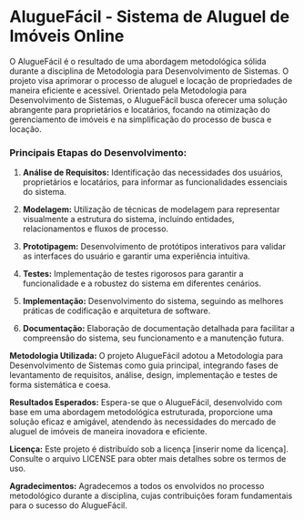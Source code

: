# AlugueFácil - Sistema de Aluguel de Imóveis Online

O AlugueFácil é o resultado de uma abordagem metodológica sólida durante a disciplina de Metodologia para Desenvolvimento de Sistemas. O projeto visa aprimorar o processo de aluguel e locação de propriedades de maneira eficiente e acessível. Orientado pela Metodologia para Desenvolvimento de Sistemas, o AlugueFácil busca oferecer uma solução abrangente para proprietários e locatários, focando na otimização do gerenciamento de imóveis e na simplificação do processo de busca e locação.

### Principais Etapas do Desenvolvimento:
1. **Análise de Requisitos:** Identificação das necessidades dos usuários, proprietários e locatários, para informar as funcionalidades essenciais do sistema.

2. **Modelagem:** Utilização de técnicas de modelagem para representar visualmente a estrutura do sistema, incluindo entidades, relacionamentos e fluxos de processo.

3. **Prototipagem:** Desenvolvimento de protótipos interativos para validar as interfaces do usuário e garantir uma experiência intuitiva.

4. **Testes:** Implementação de testes rigorosos para garantir a funcionalidade e a robustez do sistema em diferentes cenários.

5. **Implementação:** Desenvolvimento do sistema, seguindo as melhores práticas de codificação e arquitetura de software.

6. **Documentação:** Elaboração de documentação detalhada para facilitar a compreensão do sistema, seu funcionamento e a manutenção futura.

**Metodologia Utilizada:**
O projeto AlugueFácil adotou a Metodologia para Desenvolvimento de Sistemas como guia principal, integrando fases de levantamento de requisitos, análise, design, implementação e testes de forma sistemática e coesa.

**Resultados Esperados:**
Espera-se que o AlugueFácil, desenvolvido com base em uma abordagem metodológica estruturada, proporcione uma solução eficaz e amigável, atendendo às necessidades do mercado de aluguel de imóveis de maneira inovadora e eficiente.

**Licença:**
Este projeto é distribuído sob a licença [inserir nome da licença]. Consulte o arquivo LICENSE para obter mais detalhes sobre os termos de uso.

**Agradecimentos:**
Agradecemos a todos os envolvidos no processo metodológico durante a disciplina, cujas contribuições foram fundamentais para o sucesso do AlugueFácil.
